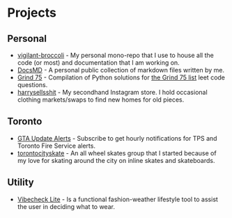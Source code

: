 # Projects

## Personal

- [vigilant-broccoli](https://github.com/iamharryliu/vigilant-broccoli) - My personal mono-repo that I use to house all the code (or most) and documentation that I am working on.
- [DocsMD](https://harryliu.design/docs-md) - A personal public collection of markdown files written by me.
- [Grind 75](https://harryliu.design/grind-75) - Compilation of Python solutions for [the Grind 75 list](https://www.techinterviewhandbook.org/grind75) leet code questions.
- [harrysellsshit](https://www.instagram.com/harrysellsshit/) - My secondhand Instagram store. I hold occasional clothing markets/swaps to find new homes for old pieces.

## Toronto

- [GTA Update Alerts](https://gta-update-alerts-flask.fly.dev/) - Subscribe to get hourly notifications for TPS and Toronto Fire Service alerts.
- [torontocityskate](https://www.instagram.com/torontocityskate/) - An all wheel skates group that I started because of my love for skating around the city on inline skates and skateboards.

## Utility

- [Vibecheck Lite](https://harryliu.design/projects/vibecheck-lite/app) - Is a functional fashion-weather lifestyle tool to assist the user in deciding what to wear.
